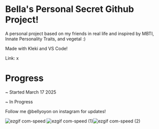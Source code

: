 # Bella's Personal Secret Github Project!
A personal project based on my friends in real life and inspired by MBTI, Innate Personality Traits, and vegetal :)

Made with Kleki and VS Code!


Link: x


# Progress
~ Started March 17 2025

~ In Progress


Follow me @bellyoyon on instagram for updates!


![ezgif com-speed](https://github.com/user-attachments/assets/d959b3bd-aaba-4080-a35f-5f4f457e829a) ![ezgif com-speed (1)](https://github.com/user-attachments/assets/c281b8f4-3194-4780-9800-17bce370401e)![ezgif com-speed (2)](https://github.com/user-attachments/assets/33f0156c-d959-4391-9053-9b0bcad5ff64)


